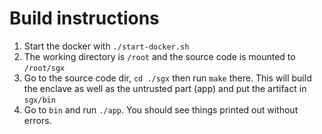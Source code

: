 Build instructions
==================

1. Start the docker with `./start-docker.sh`
2. The working directory is `/root` and the source code is mounted to `/root/sgx`
3. Go to the source code dir, `cd ./sgx` then run `make` there. This will build the enclave as well as the untrusted part (app) and put the artifact in `sgx/bin`
4. Go to `bin` and run `./app`. You should see things printed out without errors.

